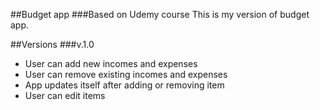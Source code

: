 ##Budget app
###Based on Udemy course
This is my version of budget app.

##Versions
###v.1.0
- User can add new incomes and expenses
- User can remove existing incomes and expenses
- App updates itself after adding or removing item
- User can edit items